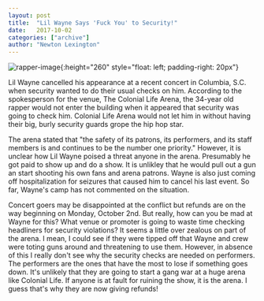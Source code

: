 ```yaml
---
layout: post
title:  "Lil Wayne Says 'Fuck You' to Security!"
date:   2017-10-02
categories: ["archive"]
author: "Newton Lexington"
---
```


![rapper-image](../tux/wayne.jpg){:height="260" style="float: left; padding-right: 20px"}


Lil Wayne cancelled his appearance at a recent concert in Columbia, S.C. when security wanted to do their usual checks on him. According to the spokesperson for the venue, The Colonial Life Arena,  the 34-year old rapper would not enter the building when it appeared that security was going to check him. Colonial Life Arena would not let him in without having their big, burly security guards grope the hip hop star. 

The arena stated that "the safety of its patrons, its performers, and its staff members is and continues to be the number one priority." However, it is unclear how Lil Wayne poised a threat anyone in the arena. Presumably he got paid to show up and do a show. It is unlikley that he would pull out a gun an start shooting his own fans and arena patrons. Wayne is also just coming off hospitalization for seizures that caused him to cancel his last event. So far, Wayne's camp has not commented on the situation. 

Concert goers may be disappointed at the conflict but refunds are on the way beginning on Monday, October 2nd. But really, how can you be mad at Wayne for this? What venue or promoter is going to waste time checking headliners for security violations? It seems a little over zealous on part of the arena. I mean, I could see if they were tipped off that Wayne and crew were toting guns around and threatening to use them. However, in absence of this I really don't see why the security checks are needed on performers. The performers are the ones that have the most to lose if something goes down. It's unlikely that they are going to start a gang war at a huge arena like Colonial Life. If anyone is at fault for ruining the show, it is the arena. I guess that's why they are now giving refunds! 
